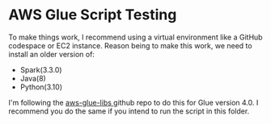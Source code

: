 # AWS Glue Script Testing

To make things work, I recommend using a virtual environment like a GitHub codespace or EC2 instance. Reason being to make this work, we need to install an older version of:

- Spark(3.3.0)
- Java(8)
- Python(3.10)

I'm following the [ aws-glue-libs ][ aws-glue-libs ] github repo to do this for Glue version 4.0. I recommend you do the same if you intend to run the script in this folder.

<!-- Links -->

[aws-glue-libs]: https://github.com/awslabs/aws-glue-libs
